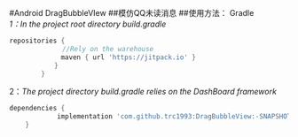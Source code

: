 #Android DragBubbleVIew 
##模仿QQ未读消息
##使用方法：
Gradle</br>
*1：In the project root directory build.gradle*</br>
```groovy
repositories {
          　　//Rely on the warehouse
        　　　maven { url 'https://jitpack.io' }
        　　}
        }
```
    	


2：*The project directory build.gradle relies on the DashBoard framework*
```groovy
dependencies {
	        implementation 'com.github.trc1993:DragBubbleView:-SNAPSHOT'
	}
```
